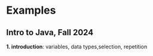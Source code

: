 # Examples
## Intro to Java, Fall 2024

**1. introduction**: variables, data types,selection, repetition
